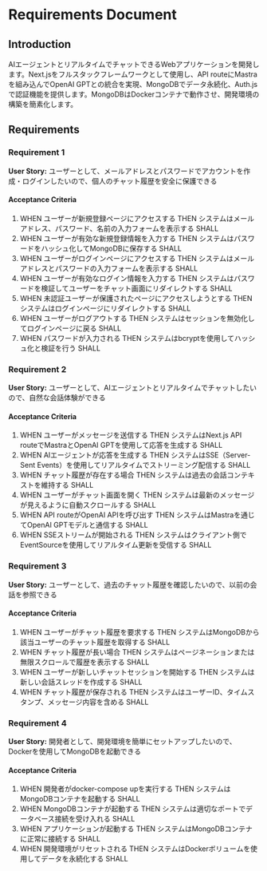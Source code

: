 # Requirements Document

## Introduction

AIエージェントとリアルタイムでチャットできるWebアプリケーションを開発します。Next.jsをフルスタックフレームワークとして使用し、API routeにMastraを組み込んでOpenAI GPTとの統合を実現、MongoDBでデータ永続化、Auth.jsで認証機能を提供します。MongoDBはDockerコンテナで動作させ、開発環境の構築を簡素化します。

## Requirements

### Requirement 1

**User Story:** ユーザーとして、メールアドレスとパスワードでアカウントを作成・ログインしたいので、個人のチャット履歴を安全に保護できる

#### Acceptance Criteria

1. WHEN ユーザーが新規登録ページにアクセスする THEN システムはメールアドレス、パスワード、名前の入力フォームを表示する SHALL
2. WHEN ユーザーが有効な新規登録情報を入力する THEN システムはパスワードをハッシュ化してMongoDBに保存する SHALL
3. WHEN ユーザーがログインページにアクセスする THEN システムはメールアドレスとパスワードの入力フォームを表示する SHALL
4. WHEN ユーザーが有効なログイン情報を入力する THEN システムはパスワードを検証してユーザーをチャット画面にリダイレクトする SHALL
5. WHEN 未認証ユーザーが保護されたページにアクセスしようとする THEN システムはログインページにリダイレクトする SHALL
6. WHEN ユーザーがログアウトする THEN システムはセッションを無効化してログインページに戻る SHALL
7. WHEN パスワードが入力される THEN システムはbcryptを使用してハッシュ化と検証を行う SHALL

### Requirement 2

**User Story:** ユーザーとして、AIエージェントとリアルタイムでチャットしたいので、自然な会話体験ができる

#### Acceptance Criteria

1. WHEN ユーザーがメッセージを送信する THEN システムはNext.js API routeでMastraとOpenAI GPTを使用して応答を生成する SHALL
2. WHEN AIエージェントが応答を生成する THEN システムはSSE（Server-Sent Events）を使用してリアルタイムでストリーミング配信する SHALL
3. WHEN チャット履歴が存在する場合 THEN システムは過去の会話コンテキストを維持する SHALL
4. WHEN ユーザーがチャット画面を開く THEN システムは最新のメッセージが見えるように自動スクロールする SHALL
5. WHEN API routeがOpenAI APIを呼び出す THEN システムはMastraを通じてOpenAI GPTモデルと通信する SHALL
6. WHEN SSEストリームが開始される THEN システムはクライアント側でEventSourceを使用してリアルタイム更新を受信する SHALL

### Requirement 3

**User Story:** ユーザーとして、過去のチャット履歴を確認したいので、以前の会話を参照できる

#### Acceptance Criteria

1. WHEN ユーザーがチャット履歴を要求する THEN システムはMongoDBから該当ユーザーのチャット履歴を取得する SHALL
2. WHEN チャット履歴が長い場合 THEN システムはページネーションまたは無限スクロールで履歴を表示する SHALL
3. WHEN ユーザーが新しいチャットセッションを開始する THEN システムは新しい会話スレッドを作成する SHALL
4. WHEN チャット履歴が保存される THEN システムはユーザーID、タイムスタンプ、メッセージ内容を含める SHALL

### Requirement 4

**User Story:** 開発者として、開発環境を簡単にセットアップしたいので、Dockerを使用してMongoDBを起動できる

#### Acceptance Criteria

1. WHEN 開発者がdocker-compose upを実行する THEN システムはMongoDBコンテナを起動する SHALL
2. WHEN MongoDBコンテナが起動する THEN システムは適切なポートでデータベース接続を受け入れる SHALL
3. WHEN アプリケーションが起動する THEN システムはMongoDBコンテナに正常に接続する SHALL
4. WHEN 開発環境がリセットされる THEN システムはDockerボリュームを使用してデータを永続化する SHALL

